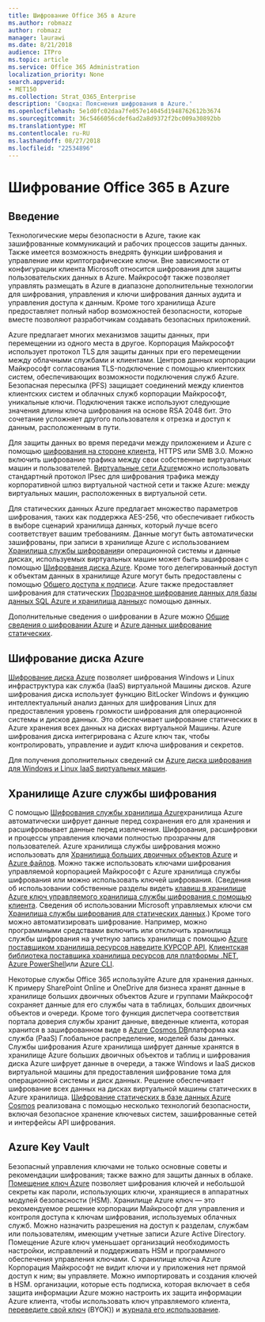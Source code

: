 ```yaml
---
title: Шифрование Office 365 в Azure
ms.author: robmazz
author: robmazz
manager: laurawi
ms.date: 8/21/2018
audience: ITPro
ms.topic: article
ms.service: Office 365 Administration
localization_priority: None
search.appverid:
- MET150
ms.collection: Strat_O365_Enterprise
description: 'Сводка: Пояснения шифрования в Azure.'
ms.openlocfilehash: 5e1d0fc02daa7fe057e14045d1948762612b3674
ms.sourcegitcommit: 36c5466056cdef6ad2a8d9372f2bc009a30892bb
ms.translationtype: MT
ms.contentlocale: ru-RU
ms.lasthandoff: 08/27/2018
ms.locfileid: "22534896"
---
```

# <a name="office-365-encryption-in-azure"></a>Шифрование Office 365 в Azure

## <a name="introduction"></a>Введение
Технологические меры безопасности в Azure, такие как зашифрованные коммуникаций и рабочих процессов защиты данных. Также имеется возможность внедрять функции шифрования и управление ими криптографические ключи. Вне зависимости от конфигурации клиента Microsoft относится шифрования для защиты пользовательских данных в Azure. Майкрософт также позволяет управлять размещать в Azure в диапазоне дополнительные технологии для шифрования, управления и ключи шифрования данных аудита и управления доступа к данным. Кроме того хранилища Azure предоставляет полный набор возможностей безопасности, которые вместе позволяют разработчикам создавать безопасных приложений.

Azure предлагает многих механизмов защиты данных, при перемещении из одного места в другое. Корпорация Майкрософт использует протокол TLS для защиты данных при его перемещении между облачными службами и клиентами. Центров данных корпорации Майкрософт согласования TLS-подключение с помощью клиентских систем, обеспечивающих возможности подключения служб Azure. Безопасная пересылка (PFS) защищает соединений между клиентов клиентских систем и облачных служб корпорации Майкрософт, уникальные ключи. Подключения также используют следующие значения длины ключа шифрования на основе RSA 2048 бит. Это сочетание усложняет другого пользователя к отрезка и доступ к данным, расположенным в пути.

Для защиты данных во время передачи между приложением и Azure с помощью [шифрования на стороне клиента](https://docs.microsoft.com/azure/storage/storage-client-side-encryption), HTTPS или SMB 3.0. Можно включить шифрование трафика между свои собственные виртуальных машин и пользователей. [Виртуальные сети Azure](https://azure.microsoft.com/services/virtual-network/)можно использовать стандартный протокол IPsec для шифрования трафика между корпоративной шлюз виртуальной частной сети и также Azure: между виртуальных машин, расположенных в виртуальной сети.

Для статических данных Azure предлагает множество параметров шифрования, таких как поддержка AES-256, что обеспечивает гибкость в выборе сценарий хранилища данных, который лучше всего соответствует вашим требованиям. Данные могут быть автоматически зашифрованы, при записи в хранилище Azure с использованием [Хранилища службы шифрования](https://docs.microsoft.com/azure/storage/storage-service-encryption)и операционной системы и данные дисках, используемых виртуальных машин может быть зашифрован с помощью [Шифрования диска Azure](https://docs.microsoft.com/azure/security/azure-security-disk-encryption). Кроме того делегированный доступ к объектам данных в хранилище Azure могут быть предоставлены с помощью [Общего доступа к подписи](https://docs.microsoft.com/azure/storage/storage-dotnet-shared-access-signature-part-1). Azure также предоставляет шифрования для статических [Прозрачное шифрование данных для базы данных SQL Azure и хранилища данных](https://docs.microsoft.com/sql/relational-databases/security/encryption/transparent-data-encryption-azure-sql)с помощью данных.

Дополнительные сведения о шифровании в Azure можно [Общие сведения о шифровании Azure](https://docs.microsoft.com/azure/security/security-azure-encryption-overview) и [Azure данных шифрование статических](https://docs.microsoft.com/azure/security/azure-security-encryption-atrest).

## <a name="azure-disk-encryption"></a>Шифрование диска Azure
[Шифрование диска Azure](https://docs.microsoft.com/azure/security/azure-security-disk-encryption) позволяет шифрования Windows и Linux инфраструктура как служба (IaaS) виртуальной Машины дисков. Azure шифрования диска использует функцию BitLocker Windows и функцию интеллектуальный анализ данных для шифрования Linux для предоставления уровень громкости шифрования для операционной системы и дисков данных. Это обеспечивает шифрование статических в Azure хранения всех данных на дисках виртуальной Машины. Azure шифрования диска интегрирована с Azure ключ так, чтобы контролировать, управление и аудит ключа шифрования и секретов.

Для получения дополнительных сведений см [Azure диска шифрования для Windows и Linux IaaS виртуальных машин](https://docs.microsoft.com/azure/security/azure-security-disk-encryption).

## <a name="azure-storage-service-encryption"></a>Хранилище Azure службы шифрования
С помощью [Шифрования службы хранилища Azure](https://docs.microsoft.com/azure/storage/storage-service-encryption)хранилища Azure автоматически шифрует данные перед сохранения его для хранения и расшифровывает данные перед извлечения. Шифрования, расшифровки и процессы управления ключами полностью прозрачны для пользователей. Azure хранилища службы шифрования можно использовать для [Хранилища больших двоичных объектов Azure](https://azure.microsoft.com/services/storage/blobs/) и [Azure файлов](https://azure.microsoft.com/services/storage/files/). Можно также использовать ключами шифрования управляемой корпорацией Майкрософт с Azure хранилища службы шифрования или можно использовать ключей шифрования. (Сведения об использовании собственные разделы видеть [клавиш в хранилище Azure ключ управляемого хранилища службы шифрования с помощью клиента](https://docs.microsoft.com/azure/storage/common/storage-service-encryption-customer-managed-keys). Сведения об использовании Microsoft управляемых ключи см [Хранилища службы шифрования для статических данных](https://docs.microsoft.com/azure/storage/storage-service-encryption).) Кроме того можно автоматизировать шифрование. Например, можно программными средствами включить или отключить хранилища службы шифрования на учетную запись хранилища с помощью [Azure поставщиком хранилища ресурсов наведите КУРСОР API](https://msdn.microsoft.com/library/azure/mt163683.aspx), [Клиентская библиотека поставщика хранилища ресурсов для платформы .NET](https://msdn.microsoft.com/library/azure/mt131037.aspx), [Azure PowerShell](https://docs.microsoft.com/powershell/azureps-cmdlets-docs)или [Azure CLI](https://docs.microsoft.com/azure/storage/storage-azure-cli).

Некоторые службы Office 365 используйте Azure для хранения данных. К примеру SharePoint Online и OneDrive для бизнеса хранят данные в хранилище больших двоичных объектов Azure и группами Майкрософт сохраняет данные для его службы чата в таблицах, больших двоичных объектов и очереди. Кроме того функция диспетчера соответствия портала доверия службы хранит данные, введенные клиента, которая хранится в зашифрованном виде в [Azure Cosmos DB](https://docs.microsoft.com/azure/cosmos-db/database-encryption-at-rest)платформа как служба (PaaS) Глобальное распределение, моделей базы данных. Службы шифрования Azure хранилища шифрует данные хранятся в хранилище Azure больших двоичных объектов и таблиц и шифрования диска Azure шифрует данные в очереди, а также Windows и IaaS дисков виртуальной машины для предоставления шифрование тома для операционной системы и диск данных. Решение обеспечивает шифрование всех данных на дисках виртуальной машины статических в Azure хранилища. [Шифрование статических в базе данных Azure Cosmos](https://docs.microsoft.com/azure/cosmos-db/database-encryption-at-rest) реализована с помощью несколько технологий безопасности, включая безопасное хранение ключевых систем, зашифрованные сетей и интерфейсы API шифрования.

## <a name="azure-key-vault"></a>Azure Key Vault
Безопасный управления ключами не только основные советы и рекомендации шифрования; также важно для защиты данных в облаке. [Помещение ключ Azure](https://docs.microsoft.com/azure/key-vault/key-vault-whatis) позволяет шифрования ключей и небольшой секреты как пароли, использующих ключи, хранящиеся в аппаратных модулей безопасности (HSM). Хранилище Azure ключ — это рекомендуемое решение корпорации Майкрософт для управления и контроля доступа к ключам шифрования, используемых облачных служб. Можно назначить разрешения на доступ к разделам, службам или пользователям, имеющим учетные записи Azure Active Directory. Помещение Azure ключ уменьшает организаций необходимость настройки, исправлений и поддерживать HSM и программного обеспечения управления ключами. С хранилище ключа Azure Корпорация Майкрософт не видит ключи и у приложения нет прямой доступ к ним; вы управляете. Можно импортировать и создания ключей в HSM. организации, которые есть подписка, которая включает в себя защита информации Azure можно настроить их защита информации Azure клиента, чтобы использовать ключ управляемого клиента, [переведите свой ключ](https://docs.microsoft.com/information-protection/plan-design/byok-price-restrictions) (BYOK)) и [журнала его использование](https://docs.microsoft.com/information-protection/deploy-use/log-analyze-usage).
